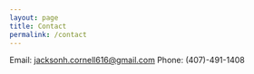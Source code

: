 ```yaml
---
layout: page
title: Contact
permalink: /contact
---
```


Email: jacksonh.cornell616@gmail.com
Phone: (407)-491-1408
